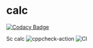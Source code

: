 # calc

[![Codacy Badge](https://api.codacy.com/project/badge/Grade/e42c9ea6342c470ba1c11406a4293451)](https://app.codacy.com/manual/stepin104926/calc?utm_source=github.com&utm_medium=referral&utm_content=stepin104926/calc&utm_campaign=Badge_Grade_Dashboard)

Sc calc
![cppcheck-action](https://github.com/stepin104926/calc/workflows/cppcheck-action/badge.svg)
![CI](https://github.com/stepin104926/calc/workflows/CI/badge.svg)
